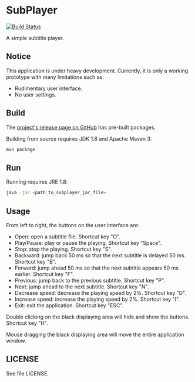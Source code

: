SubPlayer
=========
[![Build Status](https://travis-ci.org/zzpxyx/subplayer.svg?branch=master)](https://travis-ci.org/zzpxyx/subplayer)

A simple subtitle player.

## Notice
This application is under heavy development. Currently, it is only a working prototype with many limitations such as:

- Rudimentary user interface.
- No user settings.

## Build
The [project's release page on GitHub](https://github.com/zzpxyx/subplayer/releases) has pre-built packages.

Building from source requires JDK 1.8 and Apache Maven 3:

``` bash
mvn package
```

## Run
Running requires JRE 1.8:

``` bash
java -jar <path_to_subplayer_jar_file>
```

## Usage
From left to right, the buttons on the user interface are:

- Open: open a subtitle file. Shortcut key "O".
- Play/Pause: play or pause the playing. Shortcut key "Space".
- Stop: stop the playing. Shortcut key "S".
- Backward: jump back 50 ms so that the next subtitle is delayed 50 ms. Shortcut key "B".
- Forward: jump ahead 50 ms so that the next subtitle appears 50 ms earlier. Shortcut key "F".
- Previous: jump back to the previous subtitle. Shortcut key "P".
- Next: jump ahead to the next subtitle. Shortcut key "N".
- Decrease speed: decrease the playing speed by 2%. Shortcut key "D".
- Increase speed: increase the playing speed by 2%. Shortcut key "I".
- Exit: exit the application. Shortcut key "ESC".

Double clicking on the black displaying area will hide and show the buttons. Shortcut key "H".

Mouse dragging the black displaying area will move the entire application window. 

## LICENSE
See file LICENSE.
